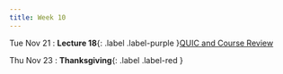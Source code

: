 ```yaml
---
title: Week 10
---
```


Tue Nov 21
: **Lecture 18**{: .label .label-purple }[QUIC and Course Review](#)


Thu Nov 23
: **Thanksgiving**{: .label .label-red }
